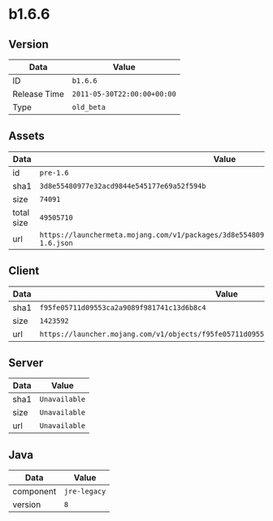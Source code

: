 # b1.6.6

## Version

|**Data**        | **Value**                 |
|----------------|-------------------------|
| ID   | ```b1.6.6```   |
| Release Time   | ```2011-05-30T22:00:00+00:00```   |
| Type   | ```old_beta```   |

## Assets

|**Data**        | **Value**                 |
|----------------|-------------------------|
| id   | ```pre-1.6```   |
| sha1   | ```3d8e55480977e32acd9844e545177e69a52f594b```   |
| size   | ```74091```   |
| total size  | ```49505710```  |
| url       | ```https://launchermeta.mojang.com/v1/packages/3d8e55480977e32acd9844e545177e69a52f594b/pre-1.6.json``` |

## Client

|**Data**        | **Value**                 |
|----------------|-------------------------|
| sha1   | ```f95fe05711d09553ca2a9089f981741c13d6b8c4```   |
| size   | ```1423592```   |
| url       | ```https://launcher.mojang.com/v1/objects/f95fe05711d09553ca2a9089f981741c13d6b8c4/client.jar``` |

## Server

|**Data**        | **Value**                 |
|----------------|-------------------------|
| sha1   | ```Unavailable```   |
| size   | ```Unavailable```   |
| url       | ```Unavailable``` |

## Java

|**Data**        | **Value**                 |
|----------------|-------------------------|
| component   | ```jre-legacy```   |
| version   | ```8```   |